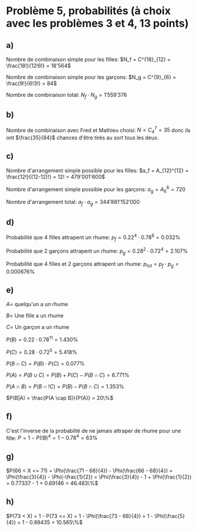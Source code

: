# Problème 5, probabilités (à choix avec les problèmes 3 et 4, 13 points)

## a)
Nombre de combinaison simple pour les filles: $N_f = C^{18}_{12} = \frac{18!}{12!6!} = 18'564$

Nombre de combinaison simple pour les garçons: $N_g = C^{9}_{6} = \frac{9!}{6!3!} = 84$

Nombre de combinaison total: $N_f \cdot N_g = 1'559'376$

## b)
Nombre de combinaison avec Fred et Mathieu choisi: $N = C^{7}_{4} = 35$ donc ils ont $\frac{35}{84}$ chances d'être tirés au sort tous les deux.

## c)
Nombre d'arrangement simple possible pour les filles: $a_f = A_{12}^{12} = \frac{12!}{(12-12)!} = 12! = 479'001'600$

Nombre d'arrangement simple possible pour les garçons: $a_g = A_{6}^{6} = 720$

Nombre d'arrangement total: $a_f \cdot a_g = 344'881'152'000$

## d)
Probabilité que 4 filles attrapent un rhume: $p_f = 0.22^4 \cdot 0.78^8 = 0.032\%$

Probabilité que 2 garçons attrapent un rhume: $p_g = 0.28^2 \cdot 0.72^4 = 2.107\%$

Probabilité que 4 filles et 2 garçons attrapent un rhume: $p_{tot} = p_f \cdot p_g = 0.000676\%$

## e)
$A =$ quelqu'un a un rhume

$B =$ Une fille a un rhume

$C =$ Un garçon a un rhume

$P(B) = 0.22 \cdot 0.78^{11} = 1.430\%$

$P(C) = 0.28 \cdot 0.72^{5} = 5.418\%$

$P(B \cap C) = P(B) \cdot P(C) = 0.077\%$

$P(A) = P(B \cup C) = P(B) + P(C) - P(B \cap C) = 6.771\%$

$P(A \cap B) = P(B \cap !C) = P(B) - P(B \cap C) = 1.353\%$

$P(B|A) = \frac{P(A \cap B)}{P(A)} = 20\%$

## f)
C'est l'inverse de la probabilté de ne jamais attraper de rhume pour une fille: $P = 1 - P(!B)^4 = 1 - 0.78^4 = 63\%$

## g)
$P(66 < X <= 71) = \Phi(\frac{71 - 68}{4}) - \Phi(\frac{66 - 68}{4}) = \Phi(\frac{3}{4}) - \Phi(-\frac{1}{2}) = \Phi(\frac{3}{4}) - 1 + \Phi(\frac{1}{2}) = 0.77337 - 1 + 0.69146 = 46.483\%$

## h)
$P(73 < X) = 1 - P(73 <= X) = 1 - \Phi(\frac{73 - 68}{4}) = 1 - \Phi(\frac{5}{4}) = 1 - 0.89435 = 10.565\%$

